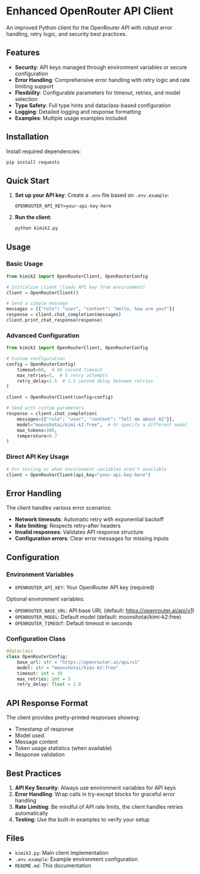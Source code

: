# Enhanced OpenRouter API Client

An improved Python client for the OpenRouter API with robust error handling, retry logic, and security best practices.

## Features

- **Security**: API keys managed through environment variables or secure configuration
- **Error Handling**: Comprehensive error handling with retry logic and rate limiting support
- **Flexibility**: Configurable parameters for timeout, retries, and model selection
- **Type Safety**: Full type hints and dataclass-based configuration
- **Logging**: Detailed logging and response formatting
- **Examples**: Multiple usage examples included

## Installation

Install required dependencies:

```bash
pip install requests
```

## Quick Start

1. **Set up your API key**: Create a `.env` file based on `.env.example`:
   ```
   OPENROUTER_API_KEY=your-api-key-here
   ```

2. **Run the client**:
   ```bash
   python kimik2.py
   ```

## Usage

### Basic Usage

```python
from kimik2 import OpenRouterClient, OpenRouterConfig

# Initialize client (loads API key from environment)
client = OpenRouterClient()

# Send a simple message
messages = [{"role": "user", "content": "Hello, how are you?"}]
response = client.chat_completion(messages)
client.print_chat_response(response)
```

### Advanced Configuration

```python
from kimik2 import OpenRouterClient, OpenRouterConfig

# Custom configuration
config = OpenRouterConfig(
    timeout=60,  # 60 second timeout
    max_retries=5,  # 5 retry attempts
    retry_delay=1.5  # 1.5 second delay between retries
)

client = OpenRouterClient(config=config)

# Send with custom parameters
response = client.chat_completion(
    messages=[{"role": "user", "content": "Tell me about AI"}],
    model="moonshotai/kimi-k2:free",  # Or specify a different model
    max_tokens=100,
    temperature=0.7
)
```

### Direct API Key Usage

```python
# For testing or when environment variables aren't available
client = OpenRouterClient(api_key="your-api-key-here")
```

## Error Handling

The client handles various error scenarios:

- **Network timeouts**: Automatic retry with exponential backoff
- **Rate limiting**: Respects retry-after headers
- **Invalid responses**: Validates API response structure
- **Configuration errors**: Clear error messages for missing inputs

## Configuration

### Environment Variables

- `OPENROUTER_API_KEY`: Your OpenRouter API key (required)

Optional environment variables:
- `OPENROUTER_BASE_URL`: API base URL (default: https://openrouter.ai/api/v1)
- `OPENROUTER_MODEL`: Default model (default: moonshotai/kimi-k2:free)
- `OPENROUTER_TIMEOUT`: Default timeout in seconds

### Configuration Class

```python
@dataclass
class OpenRouterConfig:
    base_url: str = "https://openrouter.ai/api/v1"
    model: str = "moonshotai/kimi-k2:free"
    timeout: int = 30
    max_retries: int = 3
    retry_delay: float = 1.0
```

## API Response Format

The client provides pretty-printed responses showing:
- Timestamp of response
- Model used
- Message content
- Token usage statistics (when available)
- Response validation

## Best Practices

1. **API Key Security**: Always use environment variables for API keys
2. **Error Handling**: Wrap calls in try-except blocks for graceful error handling
3. **Rate Limiting**: Be mindful of API rate limits, the client handles retries automatically
4. **Testing**: Use the built-in examples to verify your setup

## Files

- `kimik2.py`: Main client implementation
- `.env.example`: Example environment configuration
- `README.md`: This documentation